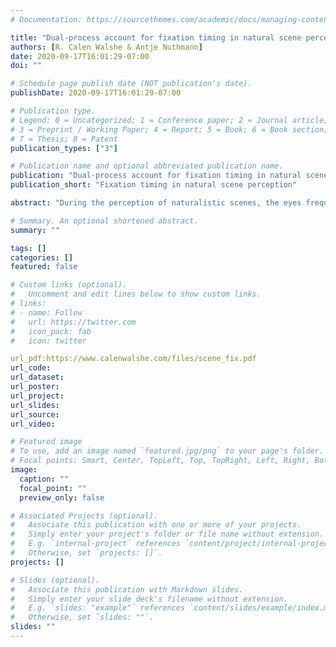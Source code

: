 ```yaml
---
# Documentation: https://sourcethemes.com/academic/docs/managing-content/

title: "Dual-process account for fixation timing in natural scene perception"
authors: [R. Calen Walshe & Antje Nuthmann]
date: 2020-09-17T16:01:29-07:00
doi: ""

# Schedule page publish date (NOT publication's date).
publishDate: 2020-09-17T16:01:29-07:00

# Publication type.
# Legend: 0 = Uncategorized; 1 = Conference paper; 2 = Journal article;
# 3 = Preprint / Working Paper; 4 = Report; 5 = Book; 6 = Book section;
# 7 = Thesis; 8 = Patent
publication_types: ["3"]

# Publication name and optional abbreviated publication name.
publication: "Dual-process account for fixation timing in natural scene perception"
publication_short: "Fixation timing in natural scene perception"

abstract: "During the perception of naturalistic scenes, the eyes frequently move from one location of the visual field to another in the service of tasks such as scene encoding, memorization and scene understanding. It is critical to have visually guided behaviour well adapted to the demands of the current task. By using computational modelling, we study the question of fixation timing during natural scene perception to understand the mechanisms underlying the control of visually guided actions. A stochastic process approach is used to model (a) empirically well characterized mechanisms of the human visual system, (b) hypothetical mechanisms of fixation control, and (c) to predict empirical fixation duration distributions generated from recent experiments. Moreover, the model makes a novel assumption, which is that saccade programming timers are adaptively modified by separate processes associated with (a) fast-acting image-onset surprisal and (b) variation in image encoding difficulty. With this formalization of the dual-process account we are able to recover fixation duration distributions from the fixation-contingent scene quality paradigm, in which the quality of the scene (e.g., its luminance) is manipulated during the duration of selected critical fixations. We suggest that model simulations can provide qualitative and quantitative explanations for seemingly contradictory empirical results."

# Summary. An optional shortened abstract.
summary: ""

tags: []
categories: []
featured: false

# Custom links (optional).
#   Uncomment and edit lines below to show custom links.
# links:
# - name: Follow
#   url: https://twitter.com
#   icon_pack: fab
#   icon: twitter

url_pdf:https://www.calenwalshe.com/files/scene_fix.pdf
url_code:
url_dataset:
url_poster:
url_project:
url_slides:
url_source:
url_video:

# Featured image
# To use, add an image named `featured.jpg/png` to your page's folder. 
# Focal points: Smart, Center, TopLeft, Top, TopRight, Left, Right, BottomLeft, Bottom, BottomRight.
image:
  caption: ""
  focal_point: ""
  preview_only: false

# Associated Projects (optional).
#   Associate this publication with one or more of your projects.
#   Simply enter your project's folder or file name without extension.
#   E.g. `internal-project` references `content/project/internal-project/index.md`.
#   Otherwise, set `projects: []`.
projects: []

# Slides (optional).
#   Associate this publication with Markdown slides.
#   Simply enter your slide deck's filename without extension.
#   E.g. `slides: "example"` references `content/slides/example/index.md`.
#   Otherwise, set `slides: ""`.
slides: ""
---
```

